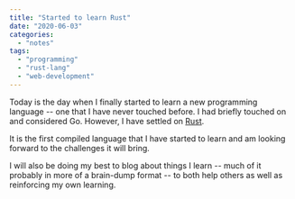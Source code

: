 ```yaml
---
title: "Started to learn Rust"
date: "2020-06-03"
categories: 
  - "notes"
tags: 
  - "programming"
  - "rust-lang"
  - "web-development"
---
```


Today is the day when I finally started to learn a new programming language -- one that I have never touched before. I had briefly touched on and considered Go. However, I have settled on [Rust](https://www.rust-lang.org/).

It is the first compiled language that I have started to learn and am looking forward to the challenges it will bring.

I will also be doing my best to blog about things I learn -- much of it probably in more of a brain-dump format -- to both help others as well as reinforcing my own learning.
